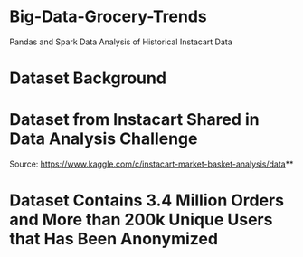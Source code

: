 # Big-Data-Grocery-Trends
Pandas and Spark Data Analysis of Historical Instacart Data

# **Dataset Background**
# Dataset from Instacart Shared in Data Analysis Challenge
 Source: https://www.kaggle.com/c/instacart-market-basket-analysis/data**
# Dataset Contains 3.4 Million Orders and More than 200k Unique Users that Has Been Anonymized
